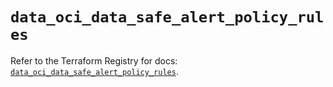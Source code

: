 # `data_oci_data_safe_alert_policy_rules`

Refer to the Terraform Registry for docs: [`data_oci_data_safe_alert_policy_rules`](https://registry.terraform.io/providers/oracle/oci/6.18.0/docs/data-sources/data_safe_alert_policy_rules).
